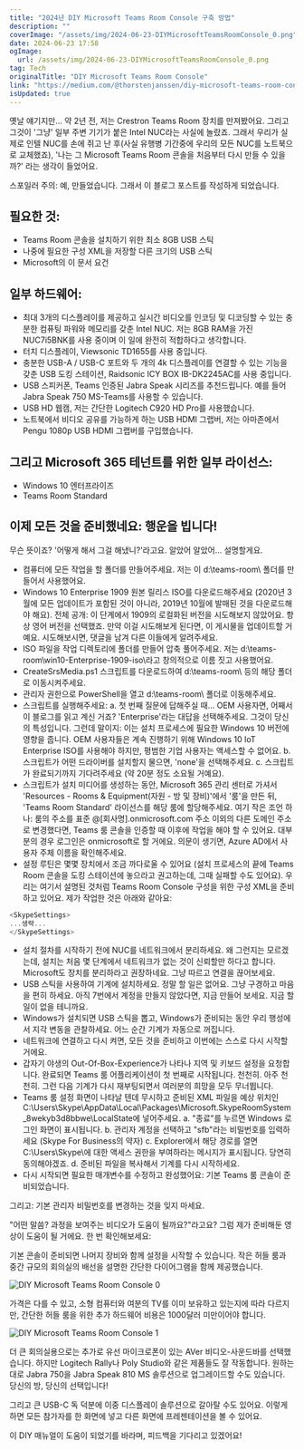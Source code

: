 ```yaml
---
title: "2024년 DIY Microsoft Teams Room Console 구축 방법"
description: ""
coverImage: "/assets/img/2024-06-23-DIYMicrosoftTeamsRoomConsole_0.png"
date: 2024-06-23 17:58
ogImage: 
  url: /assets/img/2024-06-23-DIYMicrosoftTeamsRoomConsole_0.png
tag: Tech
originalTitle: "DIY Microsoft Teams Room Console"
link: "https://medium.com/@thorstenjanssen/diy-microsoft-teams-room-console-e53ee259526e"
isUpdated: true
---
```






옛날 얘기지만... 약 2년 전, 저는 Crestron Teams Room 장치를 만져봤어요. 그리고 그것이 '그냥' 일부 주변 기기가 붙은 Intel NUC라는 사실에 놀랐죠. 그래서 우리가 실제로 인텔 NUC를 손에 쥐고 난 후(사실 유행병 기간중에 우리의 모든 NUC를 노트북으로 교체했죠), '나는 그 Microsoft Teams Room 콘솔을 처음부터 다시 만들 수 있을까?' 라는 생각이 들었어요.

스포일러 주의: 예, 만들었습니다. 그래서 이 블로그 포스트를 작성하게 되었습니다.

## 필요한 것:

- Teams Room 콘솔을 설치하기 위한 최소 8GB USB 스틱
- 나중에 필요한 구성 XML을 저장할 다른 크기의 USB 스틱
- Microsoft의 이 문서 요건

<div class="content-ad"></div>

## 일부 하드웨어:

- 최대 3개의 디스플레이를 제공하고 실시간 비디오를 인코딩 및 디코딩할 수 있는 충분한 컴퓨팅 파워와 메모리를 갖춘 Intel NUC. 저는 8GB RAM을 가진 NUC7i5BNK를 사용 중이며 이 일에 완전히 적합하다고 생각합니다.
- 터치 디스플레이, Viewsonic TD1655를 사용 중입니다.
- 충분한 USB-A / USB-C 포트와 두 개의 4k 디스플레이를 연결할 수 있는 기능을 갖춘 USB 도킹 스테이션, Raidsonic ICY BOX IB-DK2245AC를 사용 중입니다.
- USB 스피커폰, Teams 인증된 Jabra Speak 시리즈를 추천드립니다. 예를 들어 Jabra Speak 750 MS-Teams를 사용할 수 있습니다.
- USB HD 웹캠, 저는 간단한 Logitech C920 HD Pro를 사용했습니다.
- 노트북에서 비디오 공유를 가능하게 하는 USB HDMI 그랩버, 저는 아마존에서 Pengu 1080p USB HDMI 그랩버를 구입했습니다.

## 그리고 Microsoft 365 테넌트를 위한 일부 라이선스:

- Windows 10 엔터프라이즈
- Teams Room Standard

<div class="content-ad"></div>

## 이제 모든 것을 준비했네요: 행운을 빕니다!

무슨 뜻이죠? '어떻게 해서 그걸 해냈니?'라고요. 알았어 알았어... 설명할게요.

- 컴퓨터에 모든 작업을 할 폴더를 만들어주세요. 저는 이 d:\teams-room\ 폴더를 만들어서 사용했어요.
- Windows 10 Enterprise 1909 원본 릴리스 ISO를 다운로드해주세요 (2020년 3월에 모든 업데이트가 포함된 것이 아니라, 2019년 10월에 발매된 것을 다운로드해야 해요). 전체 공개: 이 단계에서 1909의 로컬화된 버전을 시도해보지 않았어요. 항상 영어 버전을 선택했죠. 만약 이걸 시도해보게 된다면, 이 게시물을 업데이트할 거예요. 시도해보시면, 댓글을 남겨 다른 이들에게 알려주세요.
- ISO 파일을 작업 디렉토리에 폴더를 만들어 압축 풀어주세요. 저는 d:\teams-room\win10-Enterprise-1909-iso\라고 창의적으로 이름 짓고 사용했어요.
- CreateSrsMedia.ps1 스크립트를 다운로드하여 d:\teams-room\ 등의 해당 폴더로 이동시켜주세요.
- 관리자 권한으로 PowerShell을 열고 d:\teams-room\ 폴더로 이동해주세요.
- 스크립트를 실행해주세요:
a. 첫 번째 질문에 답해주실 때... OEM 사용자면, 어째서 이 블로그를 읽고 계신 거죠? 'Enterprise'라는 대답을 선택해주세요. 그것이 당신의 특성입니다. 그런데 말이지: 이는 설치 프로세스에 필요한 Windows 10 버전에 영향을 줍니다. OEM 사용자들은 계속 진행하기 위해 Windows 10 IoT Enterprise ISO를 사용해야 하지만, 평범한 기업 사용자는 액세스할 수 없어요.
b. 스크립트가 어떤 드라이버를 설치할지 물으면, 'none'을 선택해주세요.
c. 스크립트가 완료되기까지 기다려주세요 (약 20분 정도 소요될 거예요).
- 스크립트가 설치 미디어를 생성하는 동안, Microsoft 365 관리 센터로 가셔서 'Resources - Rooms & Equipment(자원 - 방 및 장비)'에서 '룸'을 만든 뒤, 'Teams Room Standard' 라이선스를 해당 룸에 할당해주세요.
여기 작은 조언 하나: 룸의 주소를 표준 @[회사명].onmicrosoft.com 주소 이외의 다른 도메인 주소로 변경했다면, Teams 룸 콘솔을 인증할 때 이후에 작업을 해야 할 수 있어요. 대부분의 경우 로그인은 onmicrosoft로 할 거에요. 의문이 생기면, Azure AD에서 사용자 주체 이름을 확인해주세요.
- 설정 루틴은 몇몇 장치에서 조금 까다로울 수 있어요 (설치 프로세스의 끝에 Teams Room 콘솔을 도킹 스테이션에 놓으라고 권고하는데, 그때 실패할 수도 있어요). 우리는 여기서 설명된 것처럼 Teams Room Console 구성을 위한 구성 XML을 준비하고 있어요.
제가 작업한 것은 아래와 같아요:

```js
<SkypeSettings>
...생략...
</SkypeSettings>
```

<div class="content-ad"></div>

- 설치 절차를 시작하기 전에 NUC를 네트워크에서 분리하세요. 왜 그런지는 모르겠는데, 설치는 처음 몇 단계에서 네트워크가 없는 것이 신뢰할만 하다고 합니다. Microsoft도 장치를 분리하라고 권장하네요. 그냥 따르고 연결을 끊어보세요.
- USB 스틱을 사용하여 기계에 설치하세요. 정말 할 일은 없어요. 그냥 구경하고 마음을 편히 하세요. 아직 7번에서 계정을 만들지 않았다면, 지금 만들어 보세요. 지금 할 일이 없을 테니까요.
- Windows가 설치되면 USB 스틱을 뽑고, Windows가 준비되는 동안 우리 행성에서 지각 변동을 관찰하세요. 어느 순간 기계가 자동으로 꺼집니다.
- 네트워크에 연결하고 다시 켜면, 모든 것을 준비하고 이번에는 스스로 다시 시작할 거에요.
- 갑자기 야생의 Out-Of-Box-Experience가 나타나 지역 및 키보드 설정을 요청합니다. 완료되면 Teams 룸 어플리케이션이 첫 번째로 시작됩니다. 천천히. 아주 천천히. 그런 다음 기계가 다시 재부팅되면서 여러분의 희망을 모두 무너뜁니다.
- Teams 룸 설정 화면이 나타날 텐데 무시하고 준비된 XML 파일을 예상 위치인 C:\Users\Skype\AppData\Local\Packages\Microsoft.SkypeRoomSystem_8wekyb3d8bbwe\LocalState에 넣어주세요.
  a. "종료"를 누르면 Windows 로그인 화면이 표시됩니다.
  b. 관리자 계정을 선택하고 "sfb"라는 비밀번호를 입력하세요 (Skype For Business의 약자)
  c. Explorer에서 해당 경로를 열면 C:\Users\Skype\에 대한 액세스 권한을 부여하라는 메시지가 표시됩니다. 당연히 동의해야겠죠.
  d. 준비된 파일을 복사해서 기계를 다시 시작하세요.
- 다시 시작되면 필요한 매개변수를 수정하고 완성했어요: 기본 Teams 룸 콘솔이 준비되었습니다.

그리고: 기본 관리자 비밀번호를 변경하는 것을 잊지 마세요.

"어떤 말씀? 과정을 보여주는 비디오가 도움이 될까요?"라고요? 그럼 제가 준비해둔 영상이 도움이 될 거에요. 한 번 확인해보세요:

기본 콘솔이 준비되면 나머지 장비와 함께 설정을 시작할 수 있습니다. 작은 허들 룸과 중간 규모의 회의실의 배선을 설명한 간단한 다이어그램을 함께 제공했습니다.

<div class="content-ad"></div>


![DIY Microsoft Teams Room Console 0](/assets/img/2024-06-23-DIYMicrosoftTeamsRoomConsole_0.png)

가격은 다를 수 있고, 소형 컴퓨터와 여분의 TV를 이미 보유하고 있는지에 따라 다르지만, 간단한 허들 룸을 위한 추가 하드웨어 비용은 1000달러 미만이어야 합니다.

![DIY Microsoft Teams Room Console 1](/assets/img/2024-06-23-DIYMicrosoftTeamsRoomConsole_1.png)

더 큰 회의실용으로는 추가로 유선 마이크로폰이 있는 AVer 비디오-사운드바를 선택했습니다. 하지만 Logitech Rally나 Poly Studio와 같은 제품들도 잘 작동합니다. 원하는 대로 Jabra 750을 Jabra Speak 810 MS 솔루션으로 업그레이드할 수도 있습니다. 당신의 방, 당신의 선택입니다!


<div class="content-ad"></div>

그리고 큰 USB-C 독 덕분에 이중 디스플레이 솔루션으로 갈아탈 수도 있어요. 이렇게 하면 모든 참가자를 한 화면에 넣고 다른 화면에 프레젠테이션을 볼 수 있어요.

이 DIY 매뉴얼이 도움이 되었기를 바라며, 피드백을 기다리고 있겠어요!